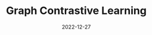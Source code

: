 ---
title: Graph Contrastive Learning
date: 2022-12-27
categories:
  - Paper Summaries
tags:
  - Graphs
  - Self Supervised Learning
excerpt: An overview of "Deep Graph Contrastive Representation Learning" 
link: https://wandb.ai/sauravmaheshkar/GRACE/reports/Graph-Contrastive-Learning--Vmlldzo2MzYxODEy
---